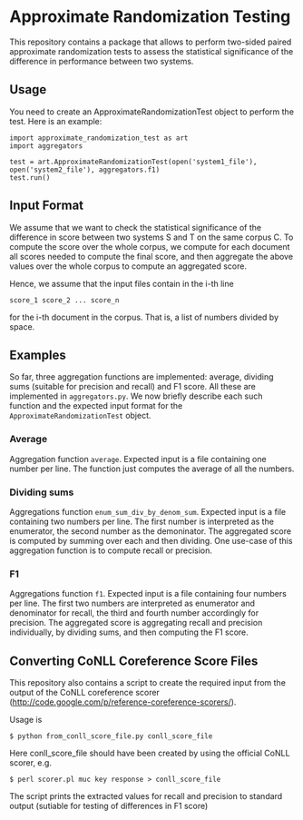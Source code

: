 # Approximate Randomization Testing


This repository contains a package that allows to perform two-sided paired approximate randomization tests to assess the statistical significance of the difference in performance between two systems.

## Usage

You need to create an ApproximateRandomizationTest object to perform the test. Here is an example:

```
import approximate_randomization_test as art
import aggregators

test = art.ApproximateRandomizationTest(open('system1_file'), open('system2_file'), aggregators.f1)
test.run()
```

## Input Format

We assume that we want to check the statistical significance of the difference in score between two systems S and T on the same corpus C. To compute the score over the whole corpus, we compute for each document all scores needed to compute the final score, and then aggregate the above values over the whole corpus to compute an aggregated score. 

Hence, we assume that the input files contain in the i-th line

```
score_1 score_2 ... score_n
```

for the i-th document in the corpus. That is, a list of numbers divided by space.

## Examples

So far, three aggregation functions are implemented: average, dividing sums (suitable for precision and recall) and F1 score. All these are implemented in `aggregators.py`. We now briefly describe each such function and the expected input format for the `ApproximateRandomizationTest` object.

### Average

Aggregation function `average`. Expected input is a file containing one number per line. The function just computes the average of all the numbers.

### Dividing sums

Aggregations function `enum_sum_div_by_denom_sum`. Expected input is a file containing two numbers per line. The first number is interpreted as the enumerator, the second number as the demoninator. The aggregated score is computed by summing over each and then dividing. One use-case of this aggregation function is to compute recall or precision.

### F1

Aggregations function `f1`. Expected input is a file containing four numbers per line. The first two numbers are interpreted as enumerator and denominator for recall, the third and fourth number accordingly for precision. The aggregated score is aggregating recall and precision individually, by dividing sums, and then computing the F1 score.

## Converting CoNLL Coreference Score Files

This repository also contains a script to create the required input from the output of the CoNLL coreference scorer (http://code.google.com/p/reference-coreference-scorers/).

Usage is

```
$ python from_conll_score_file.py conll_score_file
```

Here conll_score_file should have been created by using the official CoNLL scorer, e.g.

```
$ perl scorer.pl muc key response > conll_score_file
```

The script prints the extracted values for recall and precision to standard output (sutiable for testing of differences in F1 score)
